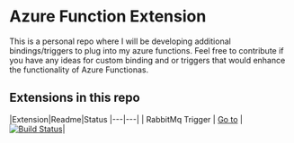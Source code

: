 # Azure Function Extension

This is a personal repo where I will be developing additional bindings/triggers to plug into my azure functions. Feel free to contribute if you have any ideas for custom binding and or triggers that would enhance the functionality of Azure Functionas.

## Extensions in this repo
|Extension|Readme|Status
|---|---|
| RabbitMq Trigger | [Go to](https://github.com/GeradeDev/azure-function-extensions/tree/master/src/RabbitMq.Trigger.Extension/readme.md) | [![Build Status](https://geradedev.visualstudio.com/Azure%20Function%20Extensions/_apis/build/status/RabbitMq.Trigger.Extension%20Pipeline?branchName=master)](https://geradedev.visualstudio.com/Azure%20Function%20Extensions/_build/latest?definitionId=39&branchName=master)|
